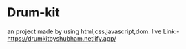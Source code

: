 # Drum-kit
an project made by using html,css,javascript,dom.
live Link:-https://drumkitbyshubham.netlify.app/
